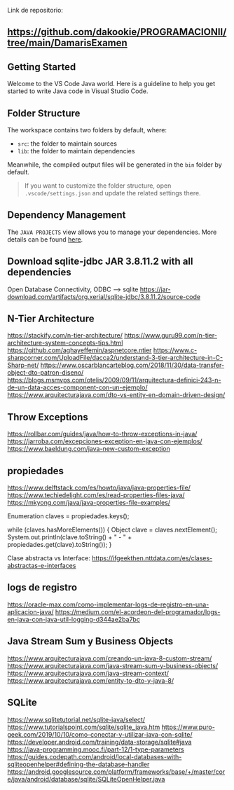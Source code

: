 Link de repositorio:

https://github.com/dakookie/PROGRAMACIONII/tree/main/DamarisExamen
------------------------------------------------------------------------------------------------------------------------
## Getting Started

Welcome to the VS Code Java world. Here is a guideline to help you get started to write Java code in Visual Studio Code.

## Folder Structure

The workspace contains two folders by default, where:

- `src`: the folder to maintain sources
- `lib`: the folder to maintain dependencies

Meanwhile, the compiled output files will be generated in the `bin` folder by default.

> If you want to customize the folder structure, open `.vscode/settings.json` and update the related settings there.

## Dependency Management

The `JAVA PROJECTS` view allows you to manage your dependencies. More details can be found [here](https://github.com/microsoft/vscode-java-dependency#manage-dependencies).


## Download sqlite-jdbc JAR 3.8.11.2 with all dependencies
Open Database Connectivity, ODBC  --> sqlite
https://jar-download.com/artifacts/org.xerial/sqlite-jdbc/3.8.11.2/source-code


## N-Tier Architecture
https://stackify.com/n-tier-architecture/
https://www.guru99.com/n-tier-architecture-system-concepts-tips.html
https://github.com/aghayeffemin/aspnetcore.ntier
https://www.c-sharpcorner.com/UploadFile/dacca2/understand-3-tier-architecture-in-C-Sharp-net/
https://www.oscarblancarteblog.com/2018/11/30/data-transfer-object-dto-patron-diseno/
https://blogs.msmvps.com/otelis/2009/09/11/arquitectura-definici-243-n-de-un-data-acces-component-con-un-ejemplo/
https://www.arquitecturajava.com/dto-vs-entity-en-domain-driven-design/


## Throw Exceptions
https://rollbar.com/guides/java/how-to-throw-exceptions-in-java/
https://jarroba.com/excepciones-exception-en-java-con-ejemplos/
https://www.baeldung.com/java-new-custom-exception


## propiedades 
https://www.delftstack.com/es/howto/java/java-properties-file/
https://www.techiedelight.com/es/read-properties-files-java/
https://mkyong.com/java/java-properties-file-examples/

Enumeration<Object> claves = propiedades.keys();
  
while (claves.hasMoreElements()) {
  Object clave = claves.nextElement();
  System.out.println(clave.toString() + " - " + propiedades.get(clave).toString());
}


Clase abstracta vs Interface:
https://ifgeekthen.nttdata.com/es/clases-abstractas-e-interfaces


## logs de registro 
https://oracle-max.com/como-implementar-logs-de-registro-en-una-aplicacion-java/
https://medium.com/el-acordeon-del-programador/logs-en-java-con-java-util-logging-d344ae2ba7bc

## Java Stream Sum y Business Objects
https://www.arquitecturajava.com/creando-un-java-8-custom-stream/
https://www.arquitecturajava.com/java-stream-sum-y-business-objects/
https://www.arquitecturajava.com/java-stream-context/
https://www.arquitecturajava.com/entity-to-dto-y-java-8/



## SQLite
https://www.sqlitetutorial.net/sqlite-java/select/
https://www.tutorialspoint.com/sqlite/sqlite_java.htm
https://www.puro-geek.com/2019/10/10/como-conectar-y-utilizar-java-con-sqlite/
https://developer.android.com/training/data-storage/sqlite#java
https://java-programming.mooc.fi/part-12/1-type-parameters
https://guides.codepath.com/android/local-databases-with-sqliteopenhelper#defining-the-database-handler
https://android.googlesource.com/platform/frameworks/base/+/master/core/java/android/database/sqlite/SQLiteOpenHelper.java



